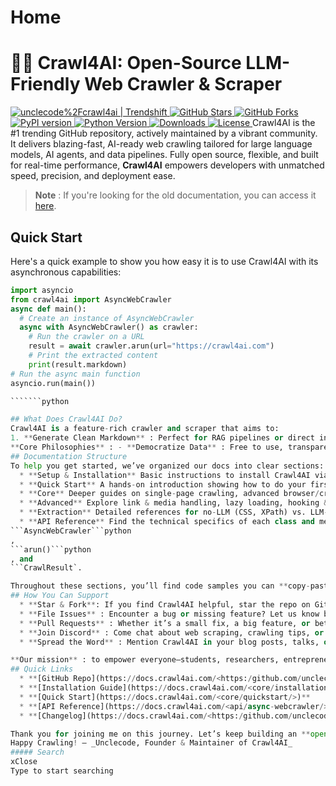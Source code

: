 # Home

# 🚀🤖 Crawl4AI: Open-Source LLM-Friendly Web Crawler & Scraper
[ ![unclecode%2Fcrawl4ai | Trendshift](https://trendshift.io/api/badge/repositories/11716) ](https://docs.crawl4ai.com/<https:/trendshift.io/repositories/11716>)
[ ![GitHub Stars](https://img.shields.io/github/stars/unclecode/crawl4ai?style=social) ](https://docs.crawl4ai.com/<https:/github.com/unclecode/crawl4ai/stargazers>) [ ![GitHub Forks](https://img.shields.io/github/forks/unclecode/crawl4ai?style=social) ](https://docs.crawl4ai.com/<https:/github.com/unclecode/crawl4ai/network/members>) [ ![PyPI version](https://badge.fury.io/py/crawl4ai.svg) ](https://docs.crawl4ai.com/<https:/badge.fury.io/py/crawl4ai>)
[ ![Python Version](https://img.shields.io/pypi/pyversions/crawl4ai) ](https://docs.crawl4ai.com/<https:/pypi.org/project/crawl4ai/>) [ ![Downloads](https://static.pepy.tech/badge/crawl4ai/month) ](https://docs.crawl4ai.com/<https:/pepy.tech/project/crawl4ai>) [ ![License](https://img.shields.io/github/license/unclecode/crawl4ai) ](https://docs.crawl4ai.com/<https:/github.com/unclecode/crawl4ai/blob/main/LICENSE>)
Crawl4AI is the #1 trending GitHub repository, actively maintained by a vibrant community. It delivers blazing-fast, AI-ready web crawling tailored for large language models, AI agents, and data pipelines. Fully open source, flexible, and built for real-time performance, **Crawl4AI** empowers developers with unmatched speed, precision, and deployment ease.
> **Note** : If you're looking for the old documentation, you can access it [here](https://docs.crawl4ai.com/<https:/old.docs.crawl4ai.com>).
## Quick Start
Here's a quick example to show you how easy it is to use Crawl4AI with its asynchronous capabilities:
`````python
import asyncio
from crawl4ai import AsyncWebCrawler
async def main():
  # Create an instance of AsyncWebCrawler
  async with AsyncWebCrawler() as crawler:
    # Run the crawler on a URL
    result = await crawler.arun(url="https://crawl4ai.com")
    # Print the extracted content
    print(result.markdown)
# Run the async main function
asyncio.run(main())

```````python

## What Does Crawl4AI Do?
Crawl4AI is a feature-rich crawler and scraper that aims to:
1. **Generate Clean Markdown** : Perfect for RAG pipelines or direct ingestion into LLMs. 2. **Structured Extraction** : Parse repeated patterns with CSS, XPath, or LLM-based extraction. 3. **Advanced Browser Control** : Hooks, proxies, stealth modes, session re-use—fine-grained control. 4. **High Performance** : Parallel crawling, chunk-based extraction, real-time use cases. 5. **Open Source** : No forced API keys, no paywalls—everyone can access their data. 
**Core Philosophies** : - **Democratize Data** : Free to use, transparent, and highly configurable. - **LLM Friendly** : Minimally processed, well-structured text, images, and metadata, so AI models can easily consume it.
## Documentation Structure
To help you get started, we’ve organized our docs into clear sections:
  * **Setup & Installation** Basic instructions to install Crawl4AI via pip or Docker. 
  * **Quick Start** A hands-on introduction showing how to do your first crawl, generate Markdown, and do a simple extraction. 
  * **Core** Deeper guides on single-page crawling, advanced browser/crawler parameters, content filtering, and caching. 
  * **Advanced** Explore link & media handling, lazy loading, hooking & authentication, proxies, session management, and more. 
  * **Extraction** Detailed references for no-LLM (CSS, XPath) vs. LLM-based strategies, chunking, and clustering approaches. 
  * **API Reference** Find the technical specifics of each class and method, including 
```AsyncWebCrawler```python
, 
```arun()```python
, and 
```CrawlResult`.

Throughout these sections, you’ll find code samples you can **copy-paste** into your environment. If something is missing or unclear, raise an issue or PR.
## How You Can Support
  * **Star & Fork**: If you find Crawl4AI helpful, star the repo on GitHub or fork it to add your own features. 
  * **File Issues** : Encounter a bug or missing feature? Let us know by filing an issue, so we can improve. 
  * **Pull Requests** : Whether it’s a small fix, a big feature, or better docs—contributions are always welcome. 
  * **Join Discord** : Come chat about web scraping, crawling tips, or AI workflows with the community. 
  * **Spread the Word** : Mention Crawl4AI in your blog posts, talks, or on social media. 

**Our mission** : to empower everyone—students, researchers, entrepreneurs, data scientists—to access, parse, and shape the world’s data with speed, cost-efficiency, and creative freedom.
## Quick Links
  * **[GitHub Repo](https://docs.crawl4ai.com/<https:/github.com/unclecode/crawl4ai>)**
  * **[Installation Guide](https://docs.crawl4ai.com/<core/installation/>)**
  * **[Quick Start](https://docs.crawl4ai.com/<core/quickstart/>)**
  * **[API Reference](https://docs.crawl4ai.com/<api/async-webcrawler/>)**
  * **[Changelog](https://docs.crawl4ai.com/<https:/github.com/unclecode/crawl4ai/blob/main/CHANGELOG.md>)**

Thank you for joining me on this journey. Let’s keep building an **open, democratic** approach to data extraction and AI together.
Happy Crawling! — _Unclecode, Founder & Maintainer of Crawl4AI_
##### Search
xClose
Type to start searching
